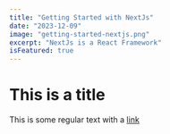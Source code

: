 ```yaml
---
title: "Getting Started with NextJs"
date: "2023-12-09"
image: "getting-started-nextjs.png"
excerpt: "NextJs is a React Framework"
isFeatured: true
---
```


# This is a title

This is some regular text with a [link](https://google.com)
